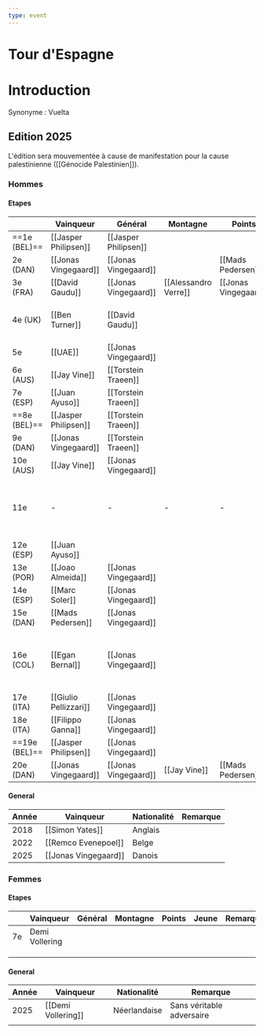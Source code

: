 ```yaml
---
type: event
---
```

# Tour d'Espagne

# Introduction

Synonyme : Vuelta

## Edition 2025

L'édition sera mouvementée à cause de manifestation pour la cause palestinienne ([[Génocide Palestinien]]).
### Hommes
#### Etapes 

|               | Vainqueur             | Général              | Montagne             | Points               | Jeune                  | Remarques                                                                        |
| ------------- | --------------------- | -------------------- | -------------------- | -------------------- | ---------------------- | -------------------------------------------------------------------------------- |
| ==1e (BEL)==  | [[Jasper Philipsen]]  | [[Jasper Philipsen]] |                      |                      |                        |                                                                                  |
| 2e (DAN)      | [[Jonas Vingegaard]]  | [[Jonas Vingegaard]] |                      | [[Mads Pedersen]]    |                        | 20e - [[Junior Lecerf]]                                                          |
| 3e (FRA)      | [[David Gaudu]]       | [[Jonas Vingegaard]] | [[Alessandro Verre]] | [[Jonas Vingegaard]] | [[Juan Ayuso]]         |                                                                                  |
| 4e (UK)       | [[Ben Turner]]        | [[David Gaudu]]      |                      |                      |                        | 2e - [[Jasper Philipsen]]<br>3e - [[Edward Planckaert]]                          |
| 5e            | [[UAE]]               | [[Jonas Vingegaard]] |                      |                      |                        |                                                                                  |
| 6e (AUS)      | [[Jay Vine]]          | [[Torstein Traeen]]  |                      |                      |                        |                                                                                  |
| 7e (ESP)      | [[Juan Ayuso]]        | [[Torstein Traeen]]  |                      |                      |                        |                                                                                  |
| ==8e (BEL)==  | [[Jasper Philipsen]]  | [[Torstein Traeen]]  |                      |                      |                        | 4e - [[Arne Marit]]                                                              |
| 9e (DAN)      | [[Jonas Vingegaard]]  | [[Torstein Traeen]]  |                      |                      |                        | 17e - [[Junior Lecerf]]                                                          |
| 10e (AUS)     | [[Jay Vine]]          | [[Jonas Vingegaard]] |                      |                      |                        |                                                                                  |
| 11e           | -                     | -                    | -                    | -                    | -                      | Annulé pour cause de manif pour la [[Génocide Palestinien\|cause palestinienne]] |
| 12e (ESP)     | [[Juan Ayuso]]        |                      |                      |                      |                        | 4e - [[Victor Campenaert]]                                                       |
| 13e (POR)     | [[Joao Almeida]]      | [[Jonas Vingegaard]] |                      |                      |                        |                                                                                  |
| 14e (ESP)     | [[Marc Soler]]        | [[Jonas Vingegaard]] |                      |                      |                        |                                                                                  |
| 15e (DAN)     | [[Mads Pedersen]]     | [[Jonas Vingegaard]] |                      |                      |                        |                                                                                  |
| 16e (COL)     | [[Egan Bernal]]       | [[Jonas Vingegaard]] |                      |                      |                        | Raccourci pour cause de manifestion pour la Palestine ([[Génocide Palestinien]]) |
| 17e (ITA)     | [[Giulio Pellizzari]] | [[Jonas Vingegaard]] |                      |                      | [[Giulio Pellizzari]]  |                                                                                  |
| 18e (ITA)     | [[Filippo Ganna]]     | [[Jonas Vingegaard]] |                      |                      |                        |                                                                                  |
| ==19e (BEL)== | [[Jasper Philipsen]]  | [[Jonas Vingegaard]] |                      |                      |                        |                                                                                  |
| 20e (DAN)     | [[Jonas Vingegaard]]  | [[Jonas Vingegaard]] | [[Jay Vine]]         | [[Mads Pedersen]]    | [[Matthew Riccitello]] | 9e - [[Junior Lecerf]]                                                           |
#### General
| Année | Vainqueur            | Nationalité | Remarque |
| ----- | -------------------- | ----------- | -------- |
| 2018  | [[Simon Yates]]      | Anglais     |          |
| 2022  | [[Remco Evenepoel]]  | Belge       |          |
| 2025  | [[Jonas Vingegaard]] | Danois      |          |
### Femmes
#### Etapes 

|     | Vainqueur      | Général | Montagne | Points | Jeune | Remarques |
| --- | -------------- | ------- | -------- | ------ | ----- | --------- |
| 7e  | Demi Vollering |         |          |        |       |           |
|     |                |         |          |        |       |           |
|     |                |         |          |        |       |           |
|     |                |         |          |        |       |           |
#### General
| Année | Vainqueur          | Nationalité  | Remarque                  |
| ----- | ------------------ | ------------ | ------------------------- |
| 2025  | [[Demi Vollering]] | Néerlandaise | Sans véritable adversaire |
|       |                    |              |                           |
